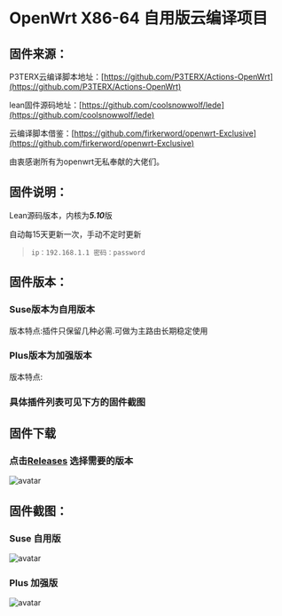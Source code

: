 # OpenWrt X86-64 自用版云编译项目

## 固件来源：

P3TERX云编译脚本地址：[https://github.com/P3TERX/Actions-OpenWrt](https://github.com/P3TERX/Actions-OpenWrt)

lean固件源码地址：[https://github.com/coolsnowwolf/lede](https://github.com/coolsnowwolf/lede)

云编译脚本借鉴：[https://github.com/firkerword/openwrt-Exclusive](https://github.com/firkerword/openwrt-Exclusive)

由衷感谢所有为openwrt无私奉献的大佬们。

## 固件说明：

Lean源码版本，内核为***5.10***版

自动每15天更新一次，手动不定时更新

> `ip：192.168.1.1 密码：password`

## 固件版本：

### Suse版本为自用版本

版本特点:插件只保留几种必需.可做为主路由长期稳定使用

### Plus版本为加强版本

版本特点:

### 具体插件列表可见下方的固件截图

## 固件下载
### 点击[Releases](https://github.com/rrkai/OpenWrt-Liao/releases) 选择需要的版本
![avatar](https://raw.githubusercontent.com/rrkai/OpenWrt-Liao/main/PNG/down.png)

## 固件截图：
### Suse 自用版
![avatar](https://raw.githubusercontent.com/rrkai/OpenWrt-Liao/main/PNG/suse.png)

### Plus 加强版
![avatar](https://raw.githubusercontent.com/rrkai/OpenWrt-Liao/main/PNG/plus.png)
